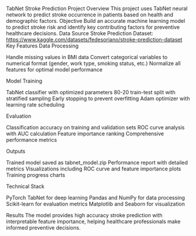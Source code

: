 TabNet Stroke Prediction Project
Overview
This project uses TabNet neural network to predict stroke occurrence in patients based on health and demographic factors.
Objective
Build an accurate machine learning model to predict stroke risk and identify key contributing factors for preventive healthcare decisions.
Data Source
Stroke Prediction Dataset:
https://www.kaggle.com/datasets/fedesoriano/stroke-prediction-dataset
Key Features
Data Processing

Handle missing values in BMI data
Convert categorical variables to numerical format (gender, work type, smoking status, etc.)
Normalize all features for optimal model performance

Model Training

TabNet classifier with optimized parameters
80-20 train-test split with stratified sampling
Early stopping to prevent overfitting
Adam optimizer with learning rate scheduling

Evaluation

Classification accuracy on training and validation sets
ROC curve analysis with AUC calculation
Feature importance ranking
Comprehensive performance metrics

Outputs

Trained model saved as tabnet_model.zip
Performance report with detailed metrics
Visualizations including ROC curve and feature importance plots
Training progress charts

Technical Stack

PyTorch TabNet for deep learning
Pandas and NumPy for data processing
Scikit-learn for evaluation metrics
Matplotlib and Seaborn for visualization

Results
The model provides high accuracy stroke prediction with interpretable feature importance, helping healthcare professionals make informed preventive decisions.

